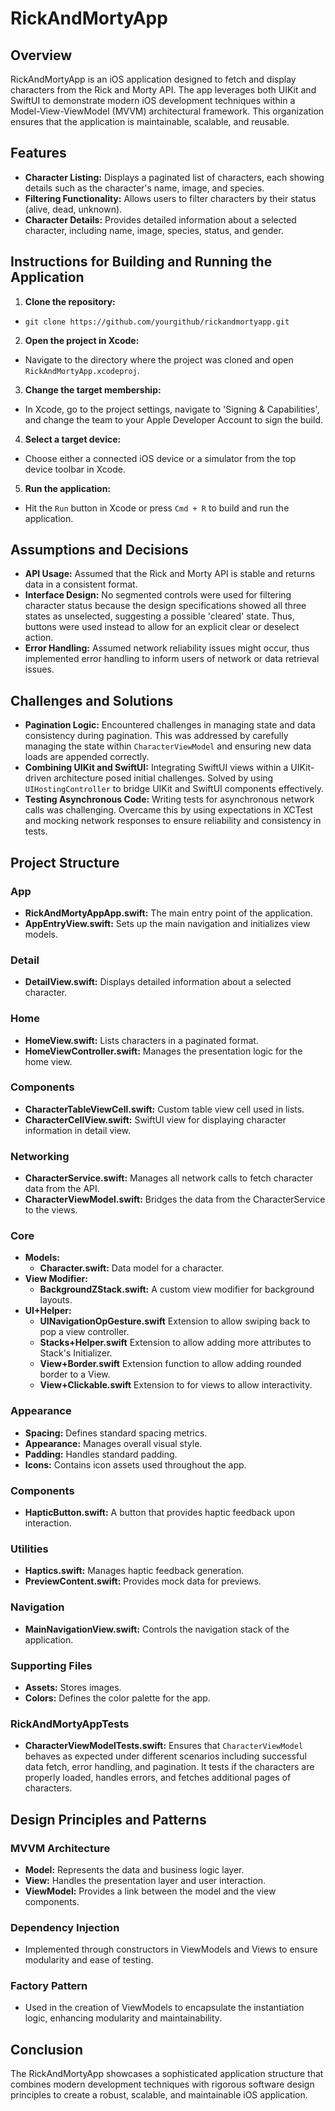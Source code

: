 # RickAndMortyApp

## Overview

RickAndMortyApp is an iOS application designed to fetch and display characters from the Rick and Morty API. The app leverages both UIKit and SwiftUI to demonstrate modern iOS development techniques within a Model-View-ViewModel (MVVM) architectural framework. This organization ensures that the application is maintainable, scalable, and reusable.

## Features

- **Character Listing:** Displays a paginated list of characters, each showing details such as the character's name, image, and species.
- **Filtering Functionality:** Allows users to filter characters by their status (alive, dead, unknown).
- **Character Details:** Provides detailed information about a selected character, including name, image, species, status, and gender.

## Instructions for Building and Running the Application

1. **Clone the repository:**
- `git clone https://github.com/yourgithub/rickandmortyapp.git`
2. **Open the project in Xcode:**
- Navigate to the directory where the project was cloned and open `RickAndMortyApp.xcodeproj`.
3. **Change the target membership:**
- In Xcode, go to the project settings, navigate to 'Signing & Capabilities', and change the team to your Apple Developer Account to sign the build.
4. **Select a target device:**
- Choose either a connected iOS device or a simulator from the top device toolbar in Xcode.
5. **Run the application:**
- Hit the `Run` button in Xcode or press `Cmd + R` to build and run the application.

## Assumptions and Decisions

- **API Usage:** Assumed that the Rick and Morty API is stable and returns data in a consistent format.
- **Interface Design:** No segmented controls were used for filtering character status because the design specifications showed all three states as unselected, suggesting a possible 'cleared' state. Thus, buttons were used instead to allow for an explicit clear or deselect action.
- **Error Handling:** Assumed network reliability issues might occur, thus implemented error handling to inform users of network or data retrieval issues.

## Challenges and Solutions

- **Pagination Logic:** Encountered challenges in managing state and data consistency during pagination. This was addressed by carefully managing the state within `CharacterViewModel` and ensuring new data loads are appended correctly.
- **Combining UIKit and SwiftUI:** Integrating SwiftUI views within a UIKit-driven architecture posed initial challenges. Solved by using `UIHostingController` to bridge UIKit and SwiftUI components effectively.
- **Testing Asynchronous Code:** Writing tests for asynchronous network calls was challenging. Overcame this by using expectations in XCTest and mocking network responses to ensure reliability and consistency in tests.

## Project Structure

### App

- **RickAndMortyAppApp.swift:** The main entry point of the application.
- **AppEntryView.swift:** Sets up the main navigation and initializes view models.

### Detail

- **DetailView.swift:** Displays detailed information about a selected character.

### Home

- **HomeView.swift:** Lists characters in a paginated format.
- **HomeViewController.swift:** Manages the presentation logic for the home view.

### Components

- **CharacterTableViewCell.swift:** Custom table view cell used in lists.
- **CharacterCellView.swift:** SwiftUI view for displaying character information in detail view.

### Networking

- **CharacterService.swift:** Manages all network calls to fetch character data from the API.
- **CharacterViewModel.swift:** Bridges the data from the CharacterService to the views.

### Core

- **Models:**
  - **Character.swift:** Data model for a character.
- **View Modifier:**
  - **BackgroundZStack.swift:** A custom view modifier for background layouts.
- **UI+Helper:**
  - **UINavigationOpGesture.swift** Extension to allow swiping back to pop a view controller.
  - **Stacks+Helper.swift** Extension to allow adding more attributes to Stack's Initializer.
  - **View+Border.swift** Extension function to allow adding rounded border to a View.
  - **View+Clickable.swift** Extension to for views to allow interactivity.

### Appearance

- **Spacing:** Defines standard spacing metrics.
- **Appearance:** Manages overall visual style.
- **Padding:** Handles standard padding.
- **Icons:** Contains icon assets used throughout the app.

### Components

- **HapticButton.swift:** A button that provides haptic feedback upon interaction.

### Utilities

- **Haptics.swift:** Manages haptic feedback generation.
- **PreviewContent.swift:** Provides mock data for previews.

### Navigation

- **MainNavigationView.swift:** Controls the navigation stack of the application.

### Supporting Files

- **Assets:** Stores images.
- **Colors:** Defines the color palette for the app.


### RickAndMortyAppTests

- **CharacterViewModelTests.swift:** Ensures that `CharacterViewModel` behaves as expected under different scenarios including successful data fetch, error handling, and pagination. It tests if the characters are properly loaded, handles errors, and fetches additional pages of characters.

## Design Principles and Patterns

### MVVM Architecture

- **Model:** Represents the data and business logic layer.
- **View:** Handles the presentation layer and user interaction.
- **ViewModel:** Provides a link between the model and the view components.

### Dependency Injection

- Implemented through constructors in ViewModels and Views to ensure modularity and ease of testing.

### Factory Pattern

- Used in the creation of ViewModels to encapsulate the instantiation logic, enhancing modularity and maintainability.

## Conclusion

The RickAndMortyApp showcases a sophisticated application structure that combines modern development techniques with rigorous software design principles to create a robust, scalable, and maintainable iOS application.
